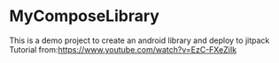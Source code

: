 # MyComposeLibrary

This is a demo project to create an android library and deploy to jitpack
Tutorial from:https://www.youtube.com/watch?v=EzC-FXeZiIk
